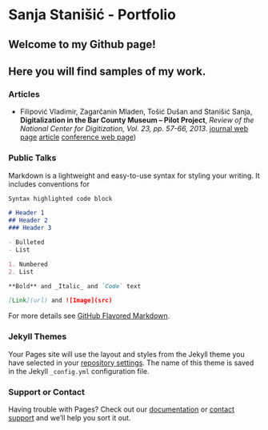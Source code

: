 # Sanja Stanišić - Portfolio



## Welcome to my Github page!
## Here you will find samples of my work.


### Articles

- Filipović Vladimir, Zagarčanin Mladen, Tošić Dušan and Stanišić Sanja, **Digitalization in the Bar County Museum – Pilot Project**, _Review of the National Center for Digitization, Vol. 23, pp. 57-66, 2013_. 
[journal web page](http://elib.mi.sanu.ac.rs/pages/browse_issue.php?db=ncd&rbr=23) 
[article](./offline-items/ncd23057.pdf) 
[conference web page]())

### Public Talks


Markdown is a lightweight and easy-to-use syntax for styling your writing. It includes conventions for

```markdown
Syntax highlighted code block

# Header 1
## Header 2
### Header 3

- Bulleted
- List

1. Numbered
2. List

**Bold** and _Italic_ and `Code` text

[Link](url) and ![Image](src)
```

For more details see [GitHub Flavored Markdown](https://guides.github.com/features/mastering-markdown/).

### Jekyll Themes

Your Pages site will use the layout and styles from the Jekyll theme you have selected in your [repository settings](https://github.com/sanjastanisic/sanjastanisic.github.io/settings). The name of this theme is saved in the Jekyll `_config.yml` configuration file.

### Support or Contact

Having trouble with Pages? Check out our [documentation](https://help.github.com/categories/github-pages-basics/) or [contact support](https://github.com/contact) and we’ll help you sort it out.
